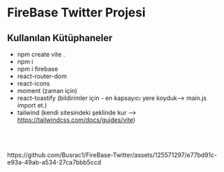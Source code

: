 # FireBase Twitter Projesi <br/>
## Kullanılan Kütüphaneler <br/>
- npm create vite .  <br/>
- npm i  <br/>
- npm i firebase <br/>
- react-router-dom <br/>
- react-icons <br/>
- moment (zaman için) <br/>
- react-toastify (bildirimler için - en kapsayıcı yere koyduk--> main.js import et.) <br/>
- tailwind (kendi sitesindeki şeklinde kur --> https://tailwindcss.com/docs/guides/vite) <br/>

<br/>
<br/>
<br/>
https://github.com/Busrac1/FireBase-Twitter/assets/125571297/e77bd91c-e93a-49ab-a534-27ca7bbb5ccd




 
 
